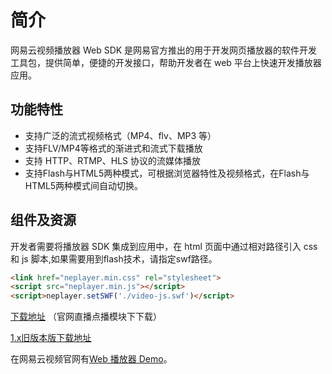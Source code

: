 # 简介
网易云视频播放器 Web SDK 是网易官方推出的用于开发网页播放器的软件开发工具包，提供简单，便捷的开发接口，帮助开发者在 web 平台上快速开发播放器应用。

## 功能特性

- 支持广泛的流式视频格式（MP4、flv、MP3 等）
- 支持FLV/MP4等格式的渐进式和流式下载播放
- 支持 HTTP、RTMP、HLS 协议的流媒体播放
- 支持Flash与HTML5两种模式，可根据浏览器特性及视频格式，在Flash与HTML5两种模式间自动切换。

## 组件及资源
开发者需要将播放器 SDK 集成到应用中，在 html 页面中通过相对路径引入 css 和 js 脚本,如果需要用到flash技术，请指定swf路径。

```html
<link href="neplayer.min.css" rel="stylesheet">
<script src="neplayer.min.js"></script>
<script>neplayer.setSWF('./video-js.swf')</script>
```
[下载地址](https://netease.im/im-sdk-demo) （官网直播点播模块下下载）

[1.x旧版本版下载地址](http://yx-web.nos.netease.com/package/neplayer-1.0.7.zip)

在网易云视频官网有[Web 播放器 Demo](http://vcloud.163.com/demo/player.html "Web 播放器 Demo")。